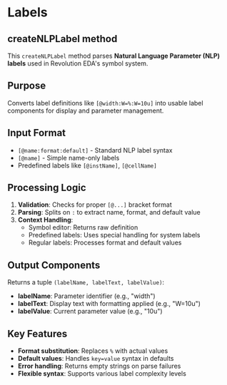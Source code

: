 # Labels

## createNLPLabel method

This `createNLPLabel` method parses **Natural Language Parameter (NLP) labels** used in Revolution EDA's symbol system.

## Purpose

Converts label definitions like `[@width:W=%:W=10u]` into usable label components for display and parameter management.

## Input Format

- `[@name:format:default]` - Standard NLP label syntax
- `[@name]` - Simple name-only labels
- Predefined labels like `[@instName]`, `[@cellName]`

## Processing Logic

1. **Validation**: Checks for proper `[@...]` bracket format
2. **Parsing**: Splits on `:` to extract name, format, and default value
3. **Context Handling**:
   - Symbol editor: Returns raw definition
   - Predefined labels: Uses special handling for system labels
   - Regular labels: Processes format and default values

## Output Components

Returns a tuple `(labelName, labelText, labelValue)`:

- **labelName**: Parameter identifier (e.g., "width")
- **labelText**: Display text with formatting applied (e.g., "W=10u")
- **labelValue**: Current parameter value (e.g., "10u")

## Key Features

- **Format substitution**: Replaces `%` with actual values
- **Default values**: Handles `key=value` syntax in defaults
- **Error handling**: Returns empty strings on parse failures
- **Flexible syntax**: Supports various label complexity levels

